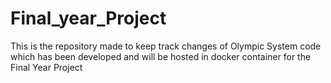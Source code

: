 # Final_year_Project
This is the repository made to keep track changes of Olympic System code which has been developed and will be hosted in docker container for the Final Year Project

